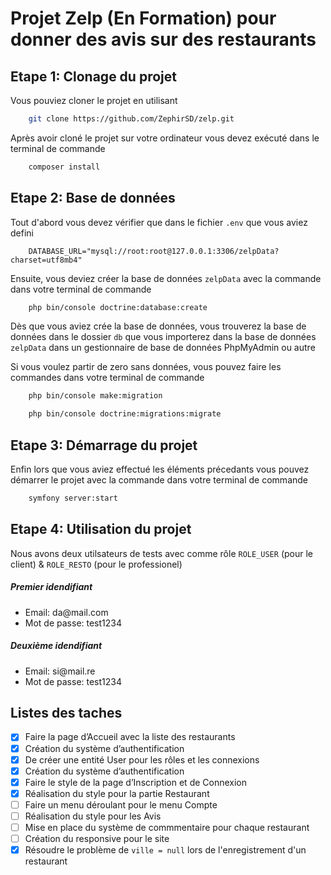 # Projet Zelp (En Formation) pour donner des avis sur des restaurants

## Etape 1: Clonage du projet

Vous pouviez cloner le projet en utilisant

```sh
    git clone https://github.com/ZephirSD/zelp.git
```

Après avoir cloné le projet sur votre ordinateur vous devez exécuté dans le terminal de commande

```sh
    composer install
```

## Etape 2: Base de données

Tout d'abord vous devez vérifier que dans le fichier `.env` que vous aviez defini

```text
    DATABASE_URL="mysql://root:root@127.0.0.1:3306/zelpData?charset=utf8mb4"
```

Ensuite, vous deviez créer la base de données `zelpData` avec la commande dans votre terminal de commande

```sh
    php bin/console doctrine:database:create
```

Dès que vous aviez crée la base de données, vous trouverez la base de données dans le dossier `db` que vous importerez dans la base de données `zelpData` dans un gestionnaire de base de données PhpMyAdmin ou autre

Si vous voulez partir de zero sans données, vous pouvez faire les commandes dans votre terminal de commande

```sh
    php bin/console make:migration
```

```sh
    php bin/console doctrine:migrations:migrate
```

## Etape 3: Démarrage du projet

Enfin lors que vous aviez effectué les éléments précedants vous pouvez démarrer le projet avec la commande dans votre terminal de commande

```sh
    symfony server:start
```

## Etape 4: Utilisation du projet

Nous avons deux utilsateurs de tests avec comme rôle `ROLE_USER` (pour le client) & `ROLE_RESTO` (pour le professionel)

##### Premier idendifiant

<ul>
    <li>Email: da@mail.com</li>
    <li>Mot de passe: test1234</li>
</ul>

##### Deuxième idendifiant

<ul>
    <li>Email: si@mail.re</li>
    <li>Mot de passe: test1234</li>
</ul>

## Listes des taches

- [x] Faire la page d’Accueil avec la liste des restaurants
- [x] Création du système d’authentification
- [x] De créer une entité User pour les rôles et les connexions
- [x] Création du système d’authentification
- [x] Faire le style de la page d’Inscription et de Connexion
- [x] Réalisation du style pour la partie Restaurant
- [ ] Faire un menu déroulant pour le menu Compte
- [ ] Réalisation du style pour les Avis
- [ ] Mise en place du système de commmentaire pour chaque restaurant
- [ ] Création du responsive pour le site
- [x] Résoudre le problème de `ville = null` lors de l'enregistrement d'un restaurant
